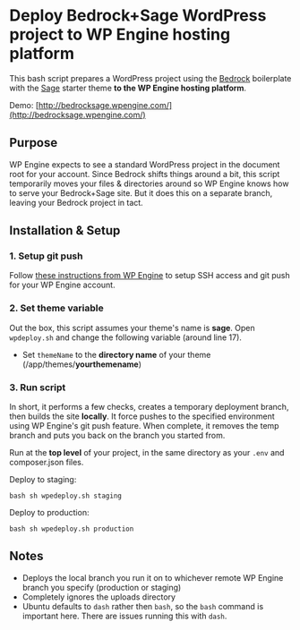 # Deploy Bedrock+Sage WordPress project to WP Engine hosting platform

This bash script prepares a WordPress project using the [Bedrock](https://roots.io/bedrock/) boilerplate with the [Sage](https://roots.io/sage/) starter theme **to the WP Engine hosting platform**.

Demo: [http://bedrocksage.wpengine.com/](http://bedrocksage.wpengine.com/)

## Purpose

WP Engine expects to see a standard WordPress project in the document root for your account. Since Bedrock shifts things around a bit, this script temporarily moves your files &amp; directories around so WP Engine knows how to serve your Bedrock+Sage site. But it does this on a separate branch, leaving your Bedrock project in tact.

## Installation &amp; Setup

### 1. Setup git push

Follow [these instructions from WP Engine](https://wpengine.com/git/) to setup SSH access and git push for your WP Engine account.

### 2. Set theme variable

Out the box, this script assumes your theme's name is **sage**. Open `wpdeploy.sh` and change the following variable (around line 17).

* Set `themeName` to the **directory name** of your theme (/app/themes/**yourthemename**)

### 3. Run script

In short, it performs a few checks, creates a temporary deployment branch, then builds the site **locally**. It force pushes to the specified environment using WP Engine's git push feature. When complete, it removes the temp branch and puts you back on the branch you started from.

Run at the **top level** of your project, in the same directory as your `.env` and composer.json files.

Deploy to staging:

```
bash sh wpedeploy.sh staging
```

Deploy to production:

```
bash sh wpedeploy.sh production
```

## Notes

* Deploys the local branch you run it on to whichever remote WP Engine branch you specify (production or staging)
* Completely ignores the uploads directory
* Ubuntu defaults to `dash` rather then `bash`, so the `bash` command is important here. There are issues running this with `dash`.
